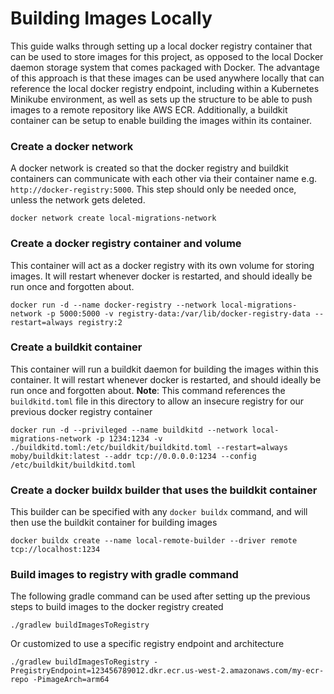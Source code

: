 # Building Images Locally
This guide walks through setting up a local docker registry container that can be used to store images for this project, as opposed to the local Docker daemon storage system that comes packaged with Docker. The advantage of this approach is that these images can be used anywhere locally that can reference the local docker registry endpoint, including within a Kubernetes Minikube environment, as well as sets up the structure to be able to push images to a remote repository like AWS ECR.  Additionally, a buildkit container can be setup to enable building the images within its container.

### Create a docker network
A docker network is created so that the docker registry and buildkit containers can communicate with each other via their container name e.g. `http://docker-registry:5000`. This step should only be needed once, unless the network gets deleted.
```shell
docker network create local-migrations-network
```

### Create a docker registry container and volume
This container will act as a docker registry with its own volume for storing images. It will restart whenever docker is restarted, and should ideally be run once and forgotten about.
```shell
docker run -d --name docker-registry --network local-migrations-network -p 5000:5000 -v registry-data:/var/lib/docker-registry-data --restart=always registry:2
```

### Create a buildkit container
This container will run a buildkit daemon for building the images within this container. It will restart whenever docker is restarted, and should ideally be run once and forgotten about.
**Note**: This command references the `buildkitd.toml` file in this directory to allow an insecure registry for our previous docker registry container
```shell
docker run -d --privileged --name buildkitd --network local-migrations-network -p 1234:1234 -v ./buildkitd.toml:/etc/buildkit/buildkitd.toml --restart=always moby/buildkit:latest --addr tcp://0.0.0.0:1234 --config /etc/buildkit/buildkitd.toml
```

### Create a docker buildx builder that uses the buildkit container
This builder can be specified with any `docker buildx` command, and will then use the buildkit container for building images
```shell
docker buildx create --name local-remote-builder --driver remote tcp://localhost:1234
```

### Build images to registry with gradle command
The following gradle command can be used after setting up the previous steps to build images to the docker registry created
```shell
./gradlew buildImagesToRegistry
```

Or customized to use a specific registry endpoint and architecture
```shell
./gradlew buildImagesToRegistry -PregistryEndpoint=123456789012.dkr.ecr.us-west-2.amazonaws.com/my-ecr-repo -PimageArch=arm64
```